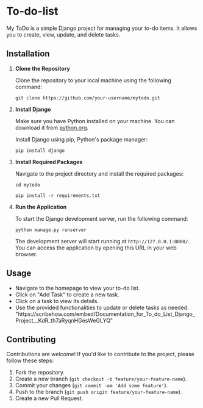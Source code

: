 # To-do-list
 
<p>My ToDo is a simple Django project for managing your to-do items. It allows you to create, view, update, and delete tasks.</p>

<h2>Installation</h2>

 <ol>
     <li><strong>Clone the Repository</strong></li>
       <p>Clone the repository to your local machine using the following command:</p>
       <pre><code>git clone https://github.com/your-username/mytodo.git</code></pre>
  
   <li><strong>Install Django</strong></li>
     <p>Make sure you have Python installed on your machine. You can download it from <a href="https://www.python.org/downloads/">python.org</a>.</p>
     <p>Install Django using pip, Python's package manager:</p>
     <pre><code>pip install django</code></pre>

   <li><strong>Install Required Packages</strong></li>
     <p>Navigate to the project directory and install the required packages:</p>
     <pre><code>cd mytodo</code></pre>
     <pre><code>pip install -r requirements.txt</code></pre>

   <li><strong>Run the Application</strong></li>
    <p>To start the Django development server, run the following command:</p>
    <pre><code>python manage.py runserver</code></pre>
    <p>The development server will start running at <code>http://127.0.0.1:8000/</code>. You can access the application by opening this URL in your web browser.</p>
  </ol>

   <h2>Usage</h2>
    <ul>
        <li>Navigate to the homepage to view your to-do list.</li>
        <li>Click on "Add Task" to create a new task.</li>
        <li>Click on a task to view its details.</li>
        <li>Use the provided functionalities to update or delete tasks as needed.</li>
     "https://scribehow.com/embed/Documentation_for_To_do_List_Django_Project__KdR_th7aRyqnHGesWeGLYQ"
    </ul>

   <h2>Contributing</h2>
    <p>Contributions are welcome! If you'd like to contribute to the project, please follow these steps:</p>
    <ol>
        <li>Fork the repository.</li>
        <li>Create a new branch (<code>git checkout -b feature/your-feature-name</code>).</li>
        <li>Commit your changes (<code>git commit -am 'Add some feature'</code>).</li>
        <li>Push to the branch (<code>git push origin feature/your-feature-name</code>).</li>
        <li>Create a new Pull Request.</li>
    </ol>


